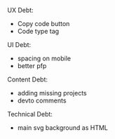 UX Debt:
- Copy code button
- Code type tag

UI Debt:
- spacing on mobile
- better pfp

Content Debt:
- adding missing projects
- devto comments

Technical Debt:
- main svg background as HTML
